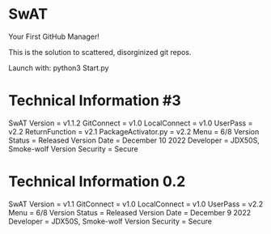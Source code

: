 # SwAT
Your First GitHub Manager!

This is the solution to scattered, disorginized git repos.

Launch with: python3 Start.py

**Technical Information #3**
=====================
SwAT Version = v1.1.2
GitConnect = v1.0
LocalConnect = v1.0
UserPass = v2.2
ReturnFunction = v2.1
PackageActivator.py = v2.2
Menu = 6/8
Version Status = Released
Version Date = December 10 2022
Developer = JDX50S, Smoke-wolf
Version Security = Secure


Technical Information 0.2
=====================
SwAT Version = v1.1
GitConnect = v1.0
LocalConnect = v1.0
UserPass = v2.2
Menu = 6/8
Version Status = Released
Version Date = December 9 2022
Developer = JDX50S, Smoke-wolf
Version Security = Secure
